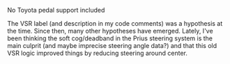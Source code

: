No Toyota pedal support included

The VSR label (and description in my code comments) was a hypothesis at the time. Since then, many other hypotheses have emerged. Lately, I've been thinking the soft cog/deadband in the Prius steering system is the main culprit (and maybe imprecise steering angle data?) and that this old VSR logic improved things by reducing steering around center.
